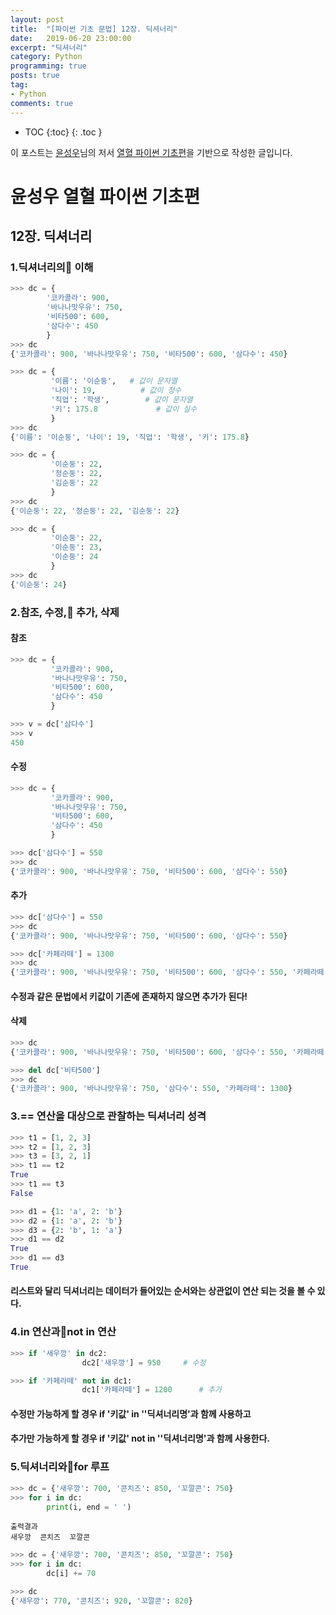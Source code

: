 ```yaml
---
layout: post
title:  "[파이썬 기초 문법] 12장. 딕셔너리"
date:   2019-06-20 23:00:00
excerpt: "딕셔너리"
category: Python
programming: true
posts: true
tag:
- Python
comments: true
---
```

* TOC
{:toc}
{: .toc }

<div class="center">
    이 포스트는 <a href="http://www.orentec.co.kr" target="_blank">윤성우</a>님의 저서 <a href="http://www.orentec.co.kr/booklist/PYTHON_BASIC_1/book_sub1.php" target="_blank">열혈 파이썬 기초편</a>을 기반으로 작성한 글입니다.
</div>

# 윤성우 열혈 파이썬 기초편
## 12장. 딕셔너리
### 1.딕셔너리의 이해
~~~ python
>>> dc = {
        '코카콜라': 900,
        '바나나맛우유': 750,
        '비타500': 600,
        '삼다수': 450
        }
>>> dc
{'코카콜라': 900, '바나나맛우유': 750, '비타500': 600, '삼다수': 450}
~~~

~~~ python
>>> dc = {
         '이름': '이순둥', 	# 값이 문자열
         '나이': 19, 			# 값이 정수
         '직업': '학생', 		# 값이 문자열
         '키': 175.8 			# 값이 실수
         }
>>> dc
{'이름': '이순둥', '나이': 19, '직업': '학생', '키': 175.8}
~~~

~~~ python
>>> dc = {
         '이순둥': 22,
         '정순둥': 22,
         '김순둥': 22
         }
>>> dc
{'이순둥': 22, '정순둥': 22, '김순둥': 22}
~~~

~~~ python
>>> dc = {
         '이순둥': 22,
         '이순둥': 23,
         '이순둥': 24
         }
>>> dc
{'이순둥': 24}
~~~

### 2.참조, 수정, 추가, 삭제
#### 참조
~~~ python
>>> dc = {
         '코카콜라': 900,
         '바나나맛우유': 750,
         '비타500': 600,
         '삼다수': 450
         }

>>> v = dc['삼다수']
>>> v
450
~~~

#### 수정
~~~ python
>>> dc = {
         '코카콜라': 900,
         '바나나맛우유': 750,
         '비타500': 600,
         '삼다수': 450
         }

>>> dc['삼다수'] = 550
>>> dc
{'코카콜라': 900, '바나나맛우유': 750, '비타500': 600, '삼다수': 550}
~~~

#### 추가
~~~ python
>>> dc['삼다수'] = 550
>>> dc
{'코카콜라': 900, '바나나맛우유': 750, '비타500': 600, '삼다수': 550}

>>> dc['카페라떼'] = 1300
>>> dc
{'코카콜라': 900, '바나나맛우유': 750, '비타500': 600, '삼다수': 550, '카페라떼': 1300}
~~~
#### 수정과 같은 문법에서 키값이 기존에 존재하지 않으면 추가가 된다!

#### 삭제
~~~ python
>>> dc
{'코카콜라': 900, '바나나맛우유': 750, '비타500': 600, '삼다수': 550, '카페라떼': 1300}

>>> del dc['비타500']
>>> dc
{'코카콜라': 900, '바나나맛우유': 750, '삼다수': 550, '카페라떼': 1300}
~~~

### 3.== 연산을 대상으로 관찰하는 딕셔너리 성격
~~~ python
>>> t1 = [1, 2, 3]
>>> t2 = [1, 2, 3]
>>> t3 = [3, 2, 1]
>>> t1 == t2
True
>>> t1 == t3
False
~~~

~~~ python
>>> d1 = {1: 'a', 2: 'b'}
>>> d2 = {1: 'a', 2: 'b'}
>>> d3 = {2: 'b', 1: 'a'}
>>> d1 == d2
True
>>> d1 == d3
True
~~~
#### 리스트와 달리 딕셔너리는 데이터가 들어있는 순서와는 상관없이 연산 되는 것을 볼 수 있다.

### 4.in 연산과not in 연산

~~~ python
>>> if '새우깡' in dc2:
				dc2['새우깡'] = 950     # 수정

>>> if '카페라떼' not in dc1:
				dc1['카페라떼'] = 1200      # 추가
~~~
#### 수정만 가능하게 할 경우 if '키값' in ''딕셔너리명'과 함께 사용하고
#### 추가만 가능하게 할 경우 if '키값' not in ''딕셔너리명'과 함께 사용한다.

### 5.딕셔너리와for 루프
~~~ python
>>> dc = {'새우깡': 700, '콘치즈': 850, '꼬깔콘': 750}
>>> for i in dc:
        print(i, end = ' ')
~~~
~~~
출력결과
새우깡  콘치즈  꼬깔콘
~~~

~~~ python
>>> dc = {'새우깡': 700, '콘치즈': 850, '꼬깔콘': 750}
>>> for i in dc:
        dc[i] += 70

>>> dc
{'새우깡': 770, '콘치즈': 920, '꼬깔콘': 820}
~~~
